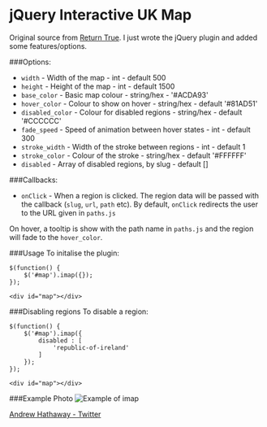 jQuery Interactive UK Map
=========================

Original source from [Return True](http://return-true.com/2011/06/using-raphaeljs-to-create-a-map/). I just wrote the jQuery plugin and added some features/options.

###Options:
* `width` - Width of the map - int - default 500
* `height` -  Height of the map - int - default 1500
* `base_color` -  Basic map colour - string/hex - '#ACDA93'
* `hover_color` - Colour to show on hover - string/hex - default '#81AD51'
* `disabled_color` - Colour for disabled regions - string/hex - default '#CCCCCC'
* `fade_speed` - Speed of animation between hover states - int - default 300
* `stroke_width` - Width of the stroke between regions - int - default 1
* `stroke_color` - Colour of the stroke - string/hex - default '#FFFFFF'
* `disabled` - Array of disabled regions, by slug - default []

###Callbacks:
* `onClick` - When a region is clicked. The region data will be passed with the callback (`slug`, `url`, `path` etc). By default, `onClick` redirects the user to the URL given in `paths.js`

On hover, a tooltip is show with the path name in `paths.js` and the region will fade to the `hover_color`.

###Usage
To initalise the plugin:
		
	$(function() {
		$('#map').imap({});
	});

	<div id="map"></div>


###Disabling regions
To disable a region:
	
	$(function() {
		$('#map').imap({
			disabled : [
				'republic-of-ireland'
			]
		});
	});

	<div id="map"></div>

###Example Photo
![Example of imap](http://f.cl.ly/items/2y2K320d0H1S1Y2d1b3l/Image%202013.06.20%2010%3A50%3A01.png)


[Andrew Hathaway - Twitter](http://twitter.com/andrewhathaway)
